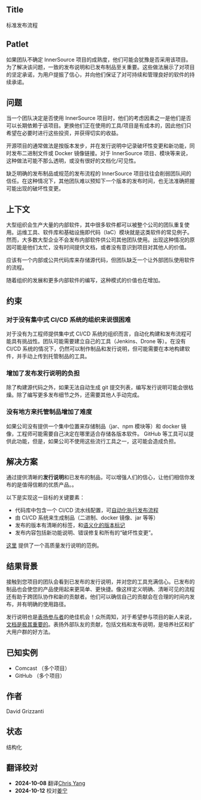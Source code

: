 ## Title

标准发布流程

## Patlet

如果团队不确定 InnerSource 项目的成熟度，他们可能会犹豫是否采用该项目。为了解决该问题，一致的发布说明和已发布制品至关重要。这些做法展示了对项目的坚定承诺，为用户提振了信心，并向他们保证了对可持续和管理良好的软件的持续承诺。

## 问题

当一个团队决定是否使用 InnerSource 项目时，他们的考虑因素之一是他们是否可以长期依赖于该项目。更换他们正在使用的工具/项目是有成本的，因此他们只希望在必要时进行这些投资，并获得切实的收益。

开源项目的通常做法是按版本发步，并在发行说明中记录破坏性变更和新功能，同时发布二进制文件或 Docker 镜像链接。对于 InnerSource 项目、模块等来说，这种做法可能不那么透明，或没有很好的文档化/可见性。

缺乏明确的发布制品或规范的发布流程的 InnerSource 项目往往会削弱团队间的信任。在这种情况下，其他团队难以预知下一个版本的发布时间，也无法准确把握可能出现的破坏性变更。

## 上下文

大型组织会生产大量的内部软件，其中很多软件都可以被整个公司的团队重复使用。运维工具、软件库和基础设施即代码（IaC）模块就是这类软件的常见例子。然而，大多数大型企业不会发布内部软件供公司其他团队使用。出现这种情况的原因可能是他们太忙，没有时间提供文档，或者没有意识到项目对其他人的价值。

应该有一个内部或公共代码库来存储源代码，但团队缺乏一个让外部团队使用软件的流程。

随着组织的发展和更多内部软件的编写，这种模式的价值也在增加。

## 约束

### 对于没有集中式 CI/CD 系统的组织来说很困难

对于没有为工程师提供集中式 CI/CD 系统的组织而言，自动化构建和发布流程可能具有挑战性。团队可能需要建立自己的工具（Jenkins、Drone 等）。在没有 CI/CD 系统的情况下，仍然可以制作制品和发行说明，但可能需要在本地构建软件，并手动上传到托管制品的工具。

### 增加了发布发行说明的负担

除了构建源代码之外，如果无法自动生成 git 提交列表，编写发行说明可能会很枯燥。除了编写更多发布细节之外，还需要其他人手动完成。

### 没有地方来托管制品增加了难度

如果公司没有提供一个集中位置来存储制品（jar、npm 模块等）和 docker 镜像，工程师可能需要自己决定在哪里适合存储各版本软件。 GitHub 等工具可以提供此功能，但是，如果公司不使用这些流行工具之一，这可能会造成负担。

## 解决方案

通过提供清晰的**发行说明**和已发布的制品，可以增强人们的信心，让他们相信你发布的是值得信赖的优质产品。。

以下是实现这一目标的关键要素：

- 代码库中包含一个 CI/CD 流水线配置，可[自动化执行发布流程](https://opensource.guide/best-practices/#use-tools-to-automate-basic-maintenance-tasks)
- 由 CI/CD 系统来生成制品（二进制、docker 镜像、jar 等等）
- 发布的版本有清晰的标签，和[语义化的版本标记](https://github.com/semantic-release/semantic-release)
- 发布内容包括新功能说明、错误修复和所有的“破坏性变更”。

[这里](https://github.com/jaegertracing/jaeger/releases) 提供了一个高质量发行说明的范例。

## 结果背景

接触到您项目的团队会看到已发布的发行说明，并对您的工具充满信心。已发布的制品也会使您的产品使用起来更简单、更快捷。像这样定义明确、清晰可见的流程还有助于跨团队协作和新的贡献者。他们可以确信自己的贡献会在合理的时间内发布，并有明确的使用路径。

发行说明也是[表扬参与者](praise-participants.md)的绝佳机会！众所周知，对于希望参与项目的新人来说，[文档是极其重要的](base-documentation.md)。表扬外部队友的贡献，包括文档和发布说明，是培养社区和扩大用户群的好方法。

## 已知实例

* Comcast （多个项目）
* GitHub （多个项目）

## 作者

David Grizzanti

## 状态

结构化

## 翻译校对

* **2024-10-08** 翻译[Chris Yang](https:github.com/node)
* **2024-10-12** 校对[姜宁](https://github.com/willemjiang)
